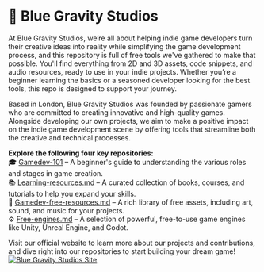 # 🏢 Blue Gravity Studios
At Blue Gravity Studios, we’re all about helping indie game developers turn their creative ideas into reality while simplifying the game development process, and this repository is full of free tools we've gathered to make that possible. You'll find everything from 2D and 3D assets, code snippets, and audio resources, ready to use in your indie projects. Whether you’re a beginner learning the basics or a seasoned developer looking for the best tools, this repo is designed to support your journey.  

Based in London, Blue Gravity Studios was founded by passionate gamers who are committed to creating innovative and high-quality games. Alongside developing our own projects, we aim to make a positive impact on the indie game development scene by offering tools that streamline both the creative and technical processes.  

**Explore the following four key repositories:**  
🎓 [Gamedev-101](https://github.com/bluegravitystudios/gamedev-101.md) – A beginner's guide to understanding the various roles and stages in game creation.  
📚 [Learning-resources.md](https://github.com/bluegravitystudios/learning-resources.md) – A curated collection of books, courses, and tutorials to help you expand your skills.  
🧱 [Gamedev-free-resources.md](https://github.com/bluegravitystudios/gamedev-free-resources) – A rich library of free assets, including art, sound, and music for your projects.  
⚙ [Free-engines.md](https://github.com/bluegravitystudios/free-engines.md) – A selection of powerful, free-to-use game engines like Unity, Unreal Engine, and Godot.  

Visit our official website to learn more about our projects and contributions, and dive right into our repositories to start building your dream game!
[![Blue Gravity Studios Site](https://img.shields.io/badge/Blue_Gravity_Studios-Site-0000FF?style=for-the-badge&logoColor=white)](https://gravity.blue/)

